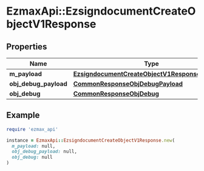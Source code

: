 # EzmaxApi::EzsigndocumentCreateObjectV1Response

## Properties

| Name | Type | Description | Notes |
| ---- | ---- | ----------- | ----- |
| **m_payload** | [**EzsigndocumentCreateObjectV1ResponseMPayload**](EzsigndocumentCreateObjectV1ResponseMPayload.md) |  |  |
| **obj_debug_payload** | [**CommonResponseObjDebugPayload**](CommonResponseObjDebugPayload.md) |  | [optional] |
| **obj_debug** | [**CommonResponseObjDebug**](CommonResponseObjDebug.md) |  | [optional] |

## Example

```ruby
require 'ezmax_api'

instance = EzmaxApi::EzsigndocumentCreateObjectV1Response.new(
  m_payload: null,
  obj_debug_payload: null,
  obj_debug: null
)
```

